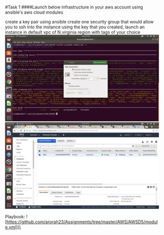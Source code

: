 #Task 1
####Launch below infrastructure in your aws account using ansible's aws cloud modules

create a key pair using ansible
create one security group that would allow you to ssh into the instance
using the key that you created, launch an instance in default vpc of N.virginia region with tags of your choice
![](Task1.png)
![](Task1.1.png)

Playbook: ![https://github.com/arorah23/Assignments/tree/master/AWS/AWSD5/module.yml]()
